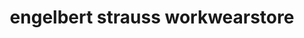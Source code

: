 ---
title: "engelbert strauss workwearstore"
url: /hockenheim/engelbert-strauss-workwearstore/
shop: Kleidung
---